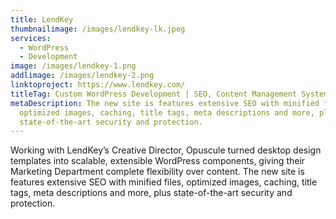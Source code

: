 ```yaml
---
title: LendKey
thumbnailimage: /images/lendkey-lk.jpeg
services:
  - WordPress
  - Development
image: /images/lendkey-1.png
addlimage: /images/lendkey-2.png
linktoproject: https://www.lendkey.com/
titleTag: Custom WordPress Development | SEO, Content Management System
metaDescription: The new site is features extensive SEO with minified files,
  optimized images, caching, title tags, meta descriptions and more, plus
  state-of-the-art security and protection.
---
```

Working with LendKey’s Creative Director, Opuscule turned desktop design templates into scalable, extensible WordPress components, giving their Marketing Department complete flexibility over content. The new site is features extensive SEO with minified files, optimized images, caching, title tags, meta descriptions and more, plus state-of-the-art security and protection.